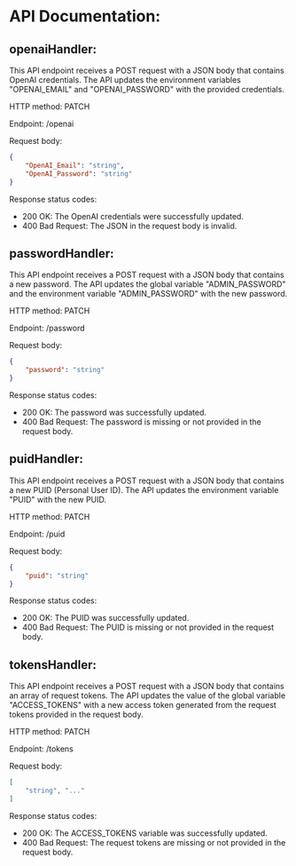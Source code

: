 # API Documentation:
## openaiHandler:

This API endpoint receives a POST request with a JSON body that contains OpenAI credentials. The API updates the environment variables "OPENAI_EMAIL" and "OPENAI_PASSWORD" with the provided credentials.

HTTP method: PATCH

Endpoint: /openai

Request body:

```json
{
    "OpenAI_Email": "string",
    "OpenAI_Password": "string"
}
```

Response status codes:
- 200 OK: The OpenAI credentials were successfully updated.
- 400 Bad Request: The JSON in the request body is invalid.

## passwordHandler:

This API endpoint receives a POST request with a JSON body that contains a new password. The API updates the global variable "ADMIN_PASSWORD" and the environment variable "ADMIN_PASSWORD" with the new password.

HTTP method: PATCH

Endpoint: /password

Request body:

```json
{
    "password": "string"
}
```

Response status codes:
- 200 OK: The password was successfully updated.
- 400 Bad Request: The password is missing or not provided in the request body.

## puidHandler:

This API endpoint receives a POST request with a JSON body that contains a new PUID (Personal User ID). The API updates the environment variable "PUID" with the new PUID.

HTTP method: PATCH

Endpoint: /puid

Request body:

```json
{
    "puid": "string"
}
```

Response status codes:
- 200 OK: The PUID was successfully updated.
- 400 Bad Request: The PUID is missing or not provided in the request body.

## tokensHandler:

This API endpoint receives a POST request with a JSON body that contains an array of request tokens. The API updates the value of the global variable "ACCESS_TOKENS" with a new access token generated from the request tokens provided in the request body.

HTTP method: PATCH

Endpoint: /tokens

Request body:

```json
[
    "string", "..."
]
```

Response status codes:
- 200 OK: The ACCESS_TOKENS variable was successfully updated.
- 400 Bad Request: The request tokens are missing or not provided in the request body.


